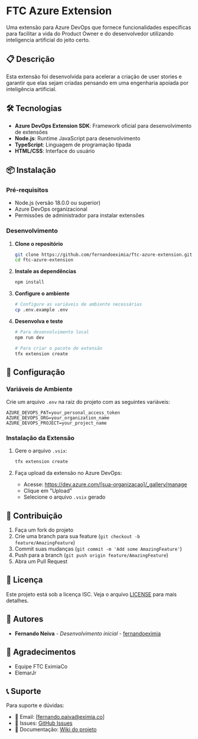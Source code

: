 # FTC Azure Extension

Uma extensão para Azure DevOps que fornece funcionalidades específicas para facilitar a vida do Product Owner e do desenvolvedor utilizando inteligencia artificial do jeito certo.

## 📋 Descrição

Esta extensão foi desenvolvida para acelerar a criação de user stories e garantir que elas sejam criadas pensando em uma engenharia apoiada por inteligência artificial.

## 🛠️ Tecnologias

- **Azure DevOps Extension SDK**: Framework oficial para desenvolvimento de extensões
- **Node.js**: Runtime JavaScript para desenvolvimento
- **TypeScript**: Linguagem de programação tipada
- **HTML/CSS**: Interface do usuário

## 📦 Instalação

### Pré-requisitos

- Node.js (versão 18.0.0 ou superior)
- Azure DevOps organizacional
- Permissões de administrador para instalar extensões

### Desenvolvimento

1. **Clone o repositório**
   ```bash
   git clone https://github.com/fernandoeximia/ftc-azure-extension.git
   cd ftc-azure-extension
   ```

2. **Instale as dependências**
   ```bash
   npm install
   ```

3. **Configure o ambiente**
   ```bash
   # Configure as variáveis de ambiente necessárias
   cp .env.example .env
   ```

4. **Desenvolva e teste**
   ```bash
   # Para desenvolvimento local
   npm run dev
   
   # Para criar o pacote de extensão
   tfx extension create
   ```

## 🔧 Configuração

### Variáveis de Ambiente

Crie um arquivo `.env` na raiz do projeto com as seguintes variáveis:

```env
AZURE_DEVOPS_PAT=your_personal_access_token
AZURE_DEVOPS_ORG=your_organization_name
AZURE_DEVOPS_PROJECT=your_project_name
```

### Instalação da Extensão

1. Gere o arquivo `.vsix`:
   ```bash
   tfx extension create
   ```

2. Faça upload da extensão no Azure DevOps:
   - Acesse: https://dev.azure.com/[sua-organizacao]/_gallery/manage
   - Clique em "Upload"
   - Selecione o arquivo `.vsix` gerado


## 🤝 Contribuição

1. Faça um fork do projeto
2. Crie uma branch para sua feature (`git checkout -b feature/AmazingFeature`)
3. Commit suas mudanças (`git commit -m 'Add some AmazingFeature'`)
4. Push para a branch (`git push origin feature/AmazingFeature`)
5. Abra um Pull Request

## 📝 Licença

Este projeto está sob a licença ISC. Veja o arquivo [LICENSE](LICENSE) para mais detalhes.

## 👥 Autores

- **Fernando Neiva** - *Desenvolvimento inicial* - [fernandoeximia](https://github.com/fernandoeximia)

## 🙏 Agradecimentos

- Equipe FTC EximiaCo
- ElemarJr

## 📞 Suporte

Para suporte e dúvidas:

- 📧 Email: [fernando.paiva@eximia.co]
- 🐛 Issues: [GitHub Issues](https://github.com/fernandoeximia/ftc-azure-extension/issues)
- 📖 Documentação: [Wiki do projeto](https://github.com/fernandoeximia/ftc-azure-extension/wiki)


